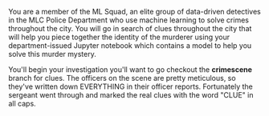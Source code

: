 You are a member of the ML Squad, an elite group of data-driven detectives in the MLC Police Department who use machine learning to solve crimes throughout the city.  You will go in search of clues throughout the city that will help you piece together the identity of the murderer using your department-issued Jupyter notebook which contains a model to help you solve this murder mystery. 

You'll begin your investigation you'll want to go checkout the <strong>crimescene</strong> branch for clues.  The officers on the scene are pretty meticulous, so they've written down EVERYTHING in their officer reports. Fortunately the sergeant went through and marked the real clues with the word "CLUE" in all caps.
